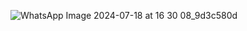 ![WhatsApp Image 2024-07-18 at 16 30 08_9d3c580d](https://github.com/user-attachments/assets/348914e5-bad2-4cc2-89fd-7936a9b4f86e)
